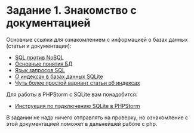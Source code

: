 # Задание 1. Знакомство с документацией

Основные ссылки для ознакомлением с информацией о базах данных (статьи и документации):

* [SQL против NoSQL](https://habr.com/ru/company/ruvds/blog/324936/)
* [Основные понятия БД](http://informatic.ugatu.ac.ru/lib/office/Proekt.htm)
* [Язык запросов SQL](https://htmlacademy.ru/tutorial/php/sql)
* [О индексах в базах данных SQLite](https://zametkinapolyah.ru/zametki-o-mysql/chast-11-7-indeksy-v-bazax-dannyx-sqlite-indeksaciya-tablic-v-sqlite3-algoritm-b-dereva-v-bazax-dannyx.html)
* [Чуть более простой вариант статьи об индексах](https://ruhighload.com/%D0%98%D0%BD%D0%B4%D0%B5%D0%BA%D1%81%D1%8B+%D0%B2+mysql)

Для работы в PHPStorm с SQLite вам понадобится:

* [Инструкция по подключению SQLite в PHPStorm](../phpstorm-sqlite.md)

В задании не надо ничего отправлять на проверку, но ознакомление с этой документацией поможет в дальнейшей работе с php.